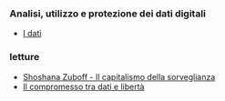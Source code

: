 ### Analisi, utilizzo e protezione dei dati digitali
- [I dati](http://albertoferrari.github.io/analisi_dati/lezioni/DD01-dati.pdf)

### letture
- [Shoshana Zuboff - Il capitalismo della sorveglianza](http://albertoferrari.github.io/analisi_dati/letture/capitalismo_della_sorveglianza.pdf)
- [Il compromesso tra dati e libertà](http://albertoferrari.github.io/analisi_dati/letture/dati_e_iberta.pdf)
